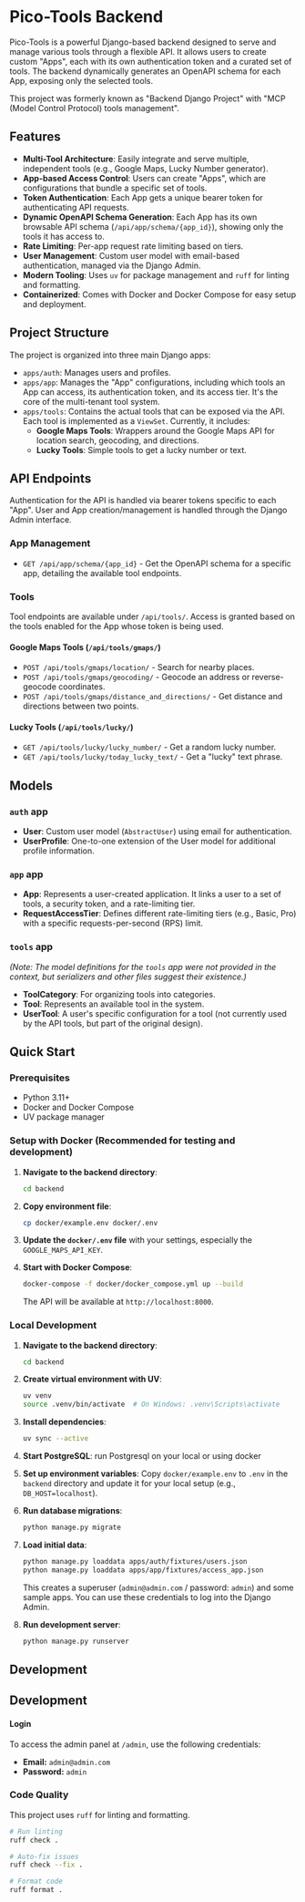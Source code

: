 # Pico-Tools Backend

Pico-Tools is a powerful Django-based backend designed to serve and manage various tools through a flexible API. It allows users to create custom "Apps", each with its own authentication token and a curated set of tools. The backend dynamically generates an OpenAPI schema for each App, exposing only the selected tools.

This project was formerly known as "Backend Django Project" with "MCP (Model Control Protocol) tools management".

## Features

-   **Multi-Tool Architecture**: Easily integrate and serve multiple, independent tools (e.g., Google Maps, Lucky Number generator).
-   **App-based Access Control**: Users can create "Apps", which are configurations that bundle a specific set of tools.
-   **Token Authentication**: Each App gets a unique bearer token for authenticating API requests.
-   **Dynamic OpenAPI Schema Generation**: Each App has its own browsable API schema (`/api/app/schema/{app_id}`), showing only the tools it has access to.
-   **Rate Limiting**: Per-app request rate limiting based on tiers.
-   **User Management**: Custom user model with email-based authentication, managed via the Django Admin.
-   **Modern Tooling**: Uses `uv` for package management and `ruff` for linting and formatting.
-   **Containerized**: Comes with Docker and Docker Compose for easy setup and deployment.

## Project Structure

The project is organized into three main Django apps:

-   `apps/auth`: Manages users and profiles.
-   `apps/app`: Manages the "App" configurations, including which tools an App can access, its authentication token, and its access tier. It's the core of the multi-tenant tool system.
-   `apps/tools`: Contains the actual tools that can be exposed via the API. Each tool is implemented as a `ViewSet`. Currently, it includes:
    -   **Google Maps Tools**: Wrappers around the Google Maps API for location search, geocoding, and directions.
    -   **Lucky Tools**: Simple tools to get a lucky number or text.

## API Endpoints

Authentication for the API is handled via bearer tokens specific to each "App". User and App creation/management is handled through the Django Admin interface.

### App Management

-   `GET /api/app/schema/{app_id}` - Get the OpenAPI schema for a specific app, detailing the available tool endpoints.

### Tools

Tool endpoints are available under `/api/tools/`. Access is granted based on the tools enabled for the App whose token is being used.

#### Google Maps Tools (`/api/tools/gmaps/`)

-   `POST /api/tools/gmaps/location/` - Search for nearby places.
-   `POST /api/tools/gmaps/geocoding/` - Geocode an address or reverse-geocode coordinates.
-   `POST /api/tools/gmaps/distance_and_directions/` - Get distance and directions between two points.

#### Lucky Tools (`/api/tools/lucky/`)

-   `GET /api/tools/lucky/lucky_number/` - Get a random lucky number.
-   `GET /api/tools/lucky/today_lucky_text/` - Get a "lucky" text phrase.

## Models

### `auth` app

-   **User**: Custom user model (`AbstractUser`) using email for authentication.
-   **UserProfile**: One-to-one extension of the User model for additional profile information.

### `app` app

-   **App**: Represents a user-created application. It links a user to a set of tools, a security token, and a rate-limiting tier.
-   **RequestAccessTier**: Defines different rate-limiting tiers (e.g., Basic, Pro) with a specific requests-per-second (RPS) limit.

### `tools` app

*(Note: The model definitions for the `tools` app were not provided in the context, but serializers and other files suggest their existence.)*

-   **ToolCategory**: For organizing tools into categories.
-   **Tool**: Represents an available tool in the system.
-   **UserTool**: A user's specific configuration for a tool (not currently used by the API tools, but part of the original design).

## Quick Start

### Prerequisites

-   Python 3.11+
-   Docker and Docker Compose
-   UV package manager

### Setup with Docker (Recommended for testing and development)

1.  **Navigate to the backend directory**:
    ```bash
    cd backend
    ```

2.  **Copy environment file**:
    ```bash
    cp docker/example.env docker/.env
    ```

3.  **Update the `docker/.env` file** with your settings, especially the `GOOGLE_MAPS_API_KEY`.

4.  **Start with Docker Compose**:
    ```bash
    docker-compose -f docker/docker_compose.yml up --build
    ```
    The API will be available at `http://localhost:8000`.

### Local Development

1.  **Navigate to the backend directory**:
    ```bash
    cd backend
    ```

2.  **Create virtual environment with UV**:
    ```bash
    uv venv
    source .venv/bin/activate  # On Windows: .venv\Scripts\activate
    ```

3.  **Install dependencies**:
    ```bash
    uv sync --active
    ```

4.  **Start PostgreSQL**:
    run Postgresql on your local or using docker

5.  **Set up environment variables**:
    Copy `docker/example.env` to `.env` in the `backend` directory and update it for your local setup (e.g., `DB_HOST=localhost`).

6.  **Run database migrations**:
    ```bash
    python manage.py migrate
    ```

7.  **Load initial data**:
    ```bash
    python manage.py loaddata apps/auth/fixtures/users.json
    python manage.py loaddata apps/app/fixtures/access_app.json
    ```
    This creates a superuser (`admin@admin.com` / password: `admin`) and some sample apps. You can use these credentials to log into the Django Admin.

8.  **Run development server**:
    ```bash
    python manage.py runserver
    ```

## Development

## Development

#### Login

To access the admin panel at `/admin`, use the following credentials:

- **Email:** `admin@admin.com`
- **Password:** `admin`

### Code Quality

This project uses `ruff` for linting and formatting.

```bash
# Run linting
ruff check .

# Auto-fix issues
ruff check --fix .

# Format code
ruff format .
```
